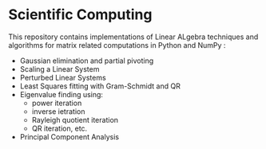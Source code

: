 # Scientific Computing 
This repository contains implementations of Linear ALgebra techniques and algorithms for matrix related computations in Python and NumPy : 
* Gaussian elimination and partial pivoting 
* Scaling a Linear System
* Perturbed Linear Systems 
* Least Squares fitting with Gram-Schmidt and QR
* Eigenvalue finding using:
  * power iteration
  * inverse ietration
  * Rayleigh quotient iteration
  * QR iteration, etc.
* Principal Component Analysis
